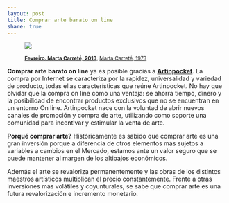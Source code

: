```yaml
---
layout: post
title: Comprar arte barato on line
share: true
---
```


<figure class="text-center">
	<img src="http://www.artinpocket.cat/wp-content/uploads/2014/02/fevreiro-marta-carrete-2013-403.jpg">
	<figcaption>
		<p><small><strong><a href="http://www.artinpocket.cat/product/fevreiro-marta-carrete-2013-403/">Fevreiro. Marta Carreté, 2013</a></strong>, <a href="http://www.artinpocket.cat/product-tag/marta-carrete/">Marta Carreté, 1973</a></small></p>
	</figcaption>
</figure>

**Comprar arte barato on line** ya es posible gracias a **[Artinpocket](http://www.artinpocket.cat/)**. La compra por Internet se caracteriza por la rapidez, universalidad y variedad de producto, todas ellas características que  reúne  Artinpocket. No hay que olvidar que la compra on line como una ventaja: se ahorra tiempo, dinero y la posibilidad de encontrar productos exclusivos que no se encuentran en un entorno On line. Artinpocket nace con la voluntad de abrir nuevos canales de promoción y compra de arte, utilizando como soporte una comunidad para incentivar y estimular la venta de arte. 

**Porqué comprar arte?** Históricamente es sabido que comprar arte es una gran inversión porque a diferencia de otros elementos más sujetos a variables a cambios en el Mercado, estamos ante un valor seguro que se puede mantener al margen de los altibajos económicos. 

Además el arte se revaloriza permanentemente y las obras de los distintos maestros artísticos multiplican el precio constantemente. Frente a otras inversiones más volátiles y coyunturales, se sabe que comprar arte es una futura revalorización e incremento monetario.
